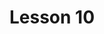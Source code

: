---
title: Lesson 10
nav_order: 5
layout: default
parent: Unit 2
grandparent: Textbook
nav_exclude: true
search_exclude: true
---